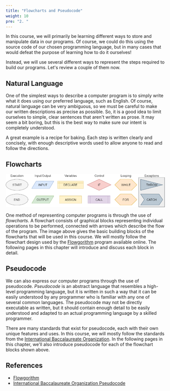 ```yaml
---
title: "Flowcharts and Pseudocode"
weight: 10
pre: "2. "
---
```

In this course, we will primarily be learning different ways to store and manipulate data in our programs. Of course, we could do this using the source code of our chosen programming language, but in many cases that would defeat the purpose of learning how to do it ourselves!

Instead, we will use several different ways to represent the steps required to build our programs. Let's review a couple of them now.

## Natural Language

One of the simplest ways to describe a computer program is to simply write what it does using our preferred language, such as English. Of course, natural language can be very ambiguous, so we must be careful to make our written descriptions as precise as possible. So, it is a good idea to limit ourselves to simple, clear sentences that aren't written as prose. It may seem a bit boring, but this is the best way to make sure our intent is completely understood. 

A great example is a recipe for baking. Each step is written clearly and concisely, with enough descriptive words used to allow anyone to read and follow the directions. 

## Flowcharts

![Programming Flowchart Template](/images/1/1.2.template.png)

One method of representing computer programs is through the use of _flowcharts_. A flowchart consists of graphical blocks representing individual operations to be performed, connected with arrows which describe the flow of the program. The image above gives the basic building blocks of the flowcharts that will be used in this course. We will mostly follow the flowchart design used by the [Flowgorithm](http://www.flowgorithm.org/) program available online. The following pages in this chapter will introduce and discuss each block in detail. 

## Pseudocode

We can also express our computer programs through the use of pseudocode. _Pseudocode_ is an abstract language that resembles a high-level programming language, but it is written in such a way that it can be easily understood by any programmer who is familiar with any one of several common languages. The pseudocode may not be directly executable as written, but it should contain enough detail to be easily understood and adapted to an actual programming language by a skilled programmer. 

There are many standards that exist for pseudocode, each with their own unique features and uses. In this course, we will mostly follow the standards from the [International Baccalaureate Organization](https://ib.compscihub.net/programming/pseudo-code). In the following pages in this chapter, we'll also introduce pseudocode for each of the flowchart blocks shown above. 

## References

* [Flowgorithm](http://www.flowgorithm.org/)
* [International Baccalaureate Organization Pseudocode](https://ib.compscihub.net/programming/pseudo-code)
